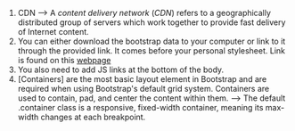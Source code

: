 1. CDN --> A _content delivery network_ (_CDN_) refers to a geographically distributed group of servers which work together to provide fast delivery of Internet content.  
2. You can either download the bootstrap data to your computer or link to it through the provided link. It comes before your personal stylesheet. Link is found on this [webpage](https://getbootstrap.com/docs/5.1/getting-started/introduction/)
3. You also need to add JS links at the bottom of the body. 
4. [Containers] are the most basic layout element in Bootstrap and are required when using Bootstrap's default grid system. Containers are used to contain, pad, and center the content within them. 
		--> The default .container class is a responsive, fixed-width container, meaning its max-width changes at each breakpoint. 